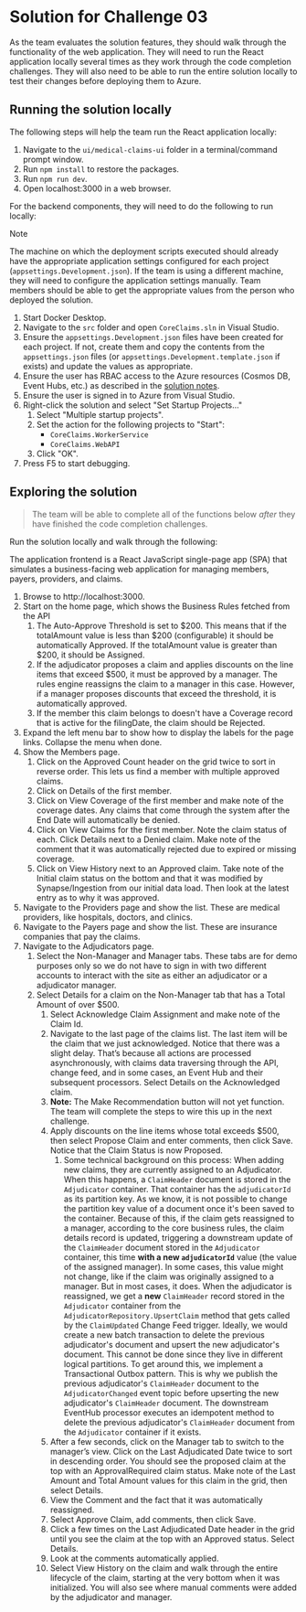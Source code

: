# Solution for Challenge 03

As the team evaluates the solution features, they should walk through the functionality of the web application. They will need to run the React application locally several times as they work through the code completion challenges. They will also need to be able to run the entire solution locally to test their changes before deploying them to Azure.

## Running the solution locally

The following steps will help the team run the React application locally:

1. Navigate to the `ui/medical-claims-ui` folder in a terminal/command prompt window.
2. Run `npm install` to restore the packages.
3. Run `npm run dev`.
4. Open localhost:3000 in a web browser.

For the backend components, they will need to do the following to run locally:

> [!NOTE]
> The machine on which the deployment scripts executed should already have the appropriate application settings configured for each project (`appsettings.Development.json`). If the team is using a different machine, they will need to configure the application settings manually. Team members should be able to get the appropriate values from the person who deployed the solution.

1. Start Docker Desktop.
2. Navigate to the `src` folder and open `CoreClaims.sln` in Visual Studio.
3. Ensure the `appsettings.Development.json` files have been created for each project. If not, create them and copy the contents from the `appsettings.json` files (or `appsettings.Development.template.json` if exists) and update the values as appropriate.
4. Ensure the user has RBAC access to the Azure resources (Cosmos DB, Event Hubs, etc.) as described in the [solution notes](../../solution-notes.md).
5. Ensure the user is signed in to Azure from Visual Studio.
6. Right-click the solution and select "Set Startup Projects..."
   1. Select "Multiple startup projects".
   2. Set the action for the following projects to "Start":
      - `CoreClaims.WorkerService`
      - `CoreClaims.WebAPI`
   3. Click "OK".
7. Press F5 to start debugging.

## Exploring the solution

> The team will be able to complete all of the functions below _after_ they have finished the code completion challenges.

Run the solution locally and walk through the following:

The application frontend is a React JavaScript single-page app (SPA) that simulates a business-facing web application for managing members, payers, providers, and claims.

1. Browse to http://localhost:3000.
2. Start on the home page, which shows the Business Rules fetched from the API
   1. The Auto-Approve Threshold is set to $200. This means that if the totalAmount value is less than $200 (configurable) it should be automatically Approved. If the totalAmount value is greater than $200, it should be Assigned.
   2. If the adjudicator proposes a claim and applies discounts on the line items that exceed $500, it must be approved by a manager. The rules engine reassigns the claim to a manager in this case. However, if a manager proposes discounts that exceed the threshold, it is automatically approved.
   3. If the member this claim belongs to doesn't have a Coverage record that is active for the filingDate, the claim should be Rejected.
3. Expand the left menu bar to show how to display the labels for the page links. Collapse the menu when done.
4. Show the Members page.
    1. Click on the Approved Count header on the grid twice to sort in reverse order. This lets us find a member with multiple approved claims.
    2. Click on Details of the first member.
    3. Click on View Coverage of the first member and make note of the coverage dates. Any claims that come through the system after the End Date will automatically be denied.
    4. Click on View Claims for the first member. Note the claim status of each. Click Details next to a Denied claim. Make note of the comment that it was automatically rejected due to expired or missing coverage.
    5. Click on View History next to an Approved claim. Take note of the Initial claim status on the bottom and that it was modified by Synapse/Ingestion from our initial data load. Then look at the latest entry as to why it was approved.
5. Navigate to the Providers page and show the list. These are medical providers, like hospitals, doctors, and clinics.
6. Navigate to the Payers page and show the list. These are insurance companies that pay the claims.
7. Navigate to the Adjudicators page.
    1. Select the Non-Manager and Manager tabs. These tabs are for demo purposes only so we do not have to sign in with two different accounts to interact with the site as either an adjudicator or a adjudicator manager.
    2. Select Details for a claim on the Non-Manager tab that has a Total Amount of over $500.
        1. Select Acknowledge Claim Assignment and make note of the Claim Id.
        2. Navigate to the last page of the claims list. The last item will be the claim that we just acknowledged. Notice that there was a slight delay. That’s because all actions are processed asynchronously, with claims data traversing through the API, change feed, and in some cases, an Event Hub and their subsequent processors. Select Details on the Acknowledged claim.
        3. **Note:** The Make Recommendation button will not yet function. The team will complete the steps to wire this up in the next challenge.
        4. Apply discounts on the line items whose total exceeds $500, then select Propose Claim and enter comments, then click Save. Notice that the Claim Status is now Proposed.
            1. Some technical background on this process: When adding new claims, they are currently assigned to an Adjudicator. When this happens, a `ClaimHeader` document is stored in the `Adjudicator` container. That container has the `adjudicatorId` as its partition key. As we know, it is not possible to change the partition key value of a document once it's been saved to the container. Because of this, if the claim gets reassigned to a manager, according to the core business rules, the claim details record is updated, triggering a downstream update of the `ClaimHeader` document stored in the `Adjudicator` container, this time **with a new `adjudicatorId`** value (the value of the assigned manager). In some cases, this value might not change, like if the claim was originally assigned to a manager. But in most cases, it does. When the adjudicator is reassigned, we get a **new** `ClaimHeader` record stored in the `Adjudicator` container from the `AdjudicatorRepository.UpsertClaim` method that gets called by the `ClaimUpdated` Change Feed trigger. Ideally, we would create a new batch transaction to delete the previous adjudicator's document and upsert the new adjudicator's document. This cannot be done since they live in different logical partitions. To get around this, we implement a Transactional Outbox pattern. This is why we publish the previous adjudicator's `ClaimHeader` document to the `AdjudicatorChanged` event topic before upserting the new adjudicator's `ClaimHeader` document. The downstream EventHub processor executes an idempotent method to delete the previous adjudicator's `ClaimHeader` document from the `Adjudicator` container if it exists.
         5. After a few seconds, click on the Manager tab to switch to the manager’s view. Click on the Last Adjudicated Date twice to sort in descending order. You should see the proposed claim at the top with an ApprovalRequired claim status. Make note of the Last Amount and Total Amount values for this claim in the grid, then select Details.
         6. View the Comment and the fact that it was automatically reassigned.
         7. Select Approve Claim, add comments, then click Save.
         8. Click a few times on the Last Adjudicated Date header in the grid until you see the claim at the top with an Approved status. Select Details.
         9. Look at the comments automatically applied.
         10. Select View History on the claim and walk through the entire lifecycle of the claim, starting at the very bottom when it was initialized. You will also see where manual comments were added by the adjudicator and manager.
